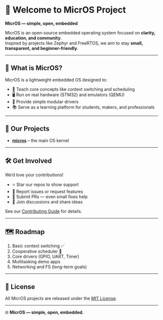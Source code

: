 # 👋 Welcome to MicrOS Project

**MicrOS — simple, open, embedded**  

MicrOS is an open-source embedded operating system focused on **clarity, education, and community**.  
Inspired by projects like Zephyr and FreeRTOS, we aim to stay **small, transparent, and beginner-friendly**.

---

## 🚀 What is MicrOS?

MicrOS is a lightweight embedded OS designed to:
- 🧩 Teach core concepts like context switching and scheduling  
- 🖥️ Run on real hardware (STM32) and emulators (QEMU)  
- 🔧 Provide simple modular drivers  
- 📚 Serve as a learning platform for students, makers, and professionals  

---

## 📂 Our Projects
- [**micros**](https://github.com/microsproject/micros) – the main OS kernel  

---

## 🛠 Get Involved
We’d love your contributions!  
- ⭐ Star our repos to show support  
- 🐛 Report issues or request features  
- 🔧 Submit PRs — even small fixes help  
- 📣 Join discussions and share ideas  

See our [Contributing Guide](https://github.com/microsproject/micros/blob/main/CONTRIBUTING.md) for details.  

---

## 🗺 Roadmap
1. Basic context switching ✅  
2. Cooperative scheduler 🔄  
3. Core drivers (GPIO, UART, Timer)  
4. Multitasking demo apps  
5. Networking and FS (long-term goals)  

---

## 📜 License
All MicrOS projects are released under the [MIT License](https://opensource.org/licenses/MIT).  

---

🌐 **MicrOS — simple, open, embedded.**

